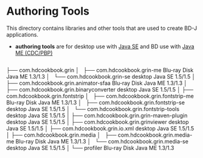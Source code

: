 # Authoring Tools

This directory contains libraries and other tools that are
used to create BD-J applications.

* **authoring tools** are for desktop use with [Java SE](http://www.oracle.com/technetwork/java/javase/) and BD use with [Java ME (CDC/PBP)](http://www.oracle.com/technetwork/java/javame/java-me-overview-402920.html)
    <pre>
├── com.hdcookbook.grin
│   ├── com.hdcookbook.grin-me               Blu-ray Disk   Java ME   1.3/1.3
│   └── com.hdcookbook.grin-se               desktop        Java SE   1.5/1.5
│
├── com.hdcookbook.grin.animator-sfaa        Blu-ray Disk   Java ME   1.3/1.3
│
├── com.hdcookbook.grin.binaryconverter      desktop        Java SE   1.5/1.5
│
├── com.hdcookbook.grin.fontstrip
│   ├── com.hdcookbook.grin.fontstrip-me     Blu-ray Disk   Java ME   1.3/1.3
│   ├── com.hdcookbook.grin.fontstrip-se     desktop        Java SE   1.5/1.5
│   └── com.hdcookbook.grin.fontstrip-tools  desktop        Java SE   1.5/1.5
│
├── com.hdcookbook.grin.grin-maven-plugin    desktop        Java SE   1.5/1.5
│
├── com.hdcookbook.grin.grinviewer           desktop        Java SE   1.5/1.5
│
├── com.hdcookbook.grin.io.xml               desktop        Java SE   1.5/1.5
│
├── com.hdcookbook.grin.media
│   ├── com.hdcookbook.grin.media-me         Blu-ray Disk   Java ME   1.3/1.3
│   └── com.hdcookbook.grin.media-se         desktop        Java SE   1.5/1.5
│
└── profiler                                 Blu-ray Disk   Java ME   1.3/1.3
</pre>
